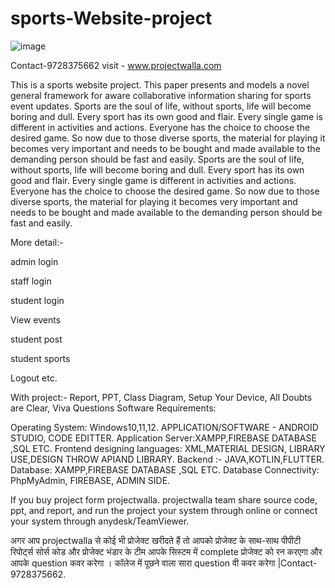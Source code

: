 # sports-Website-project
![image](https://user-images.githubusercontent.com/121348131/209619677-185923c1-e929-4c09-810b-3d729089ff6b.png)


Contact-9728375662 visit - www.projectwalla.com

This is a sports website project. This paper presents and models a novel general framework for aware collaborative information sharing for sports event updates. Sports are the soul of life, without sports, life will become boring and dull. Every sport has its own good and flair. Every single game is different in activities and actions. Everyone has the choice to choose the desired game. So now due to those diverse sports, the material for playing it becomes very important and needs to be bought and made available to the demanding person should be fast and easily. Sports are the soul of life, without sports, life will become boring and dull. Every sport has its own good and flair. Every single game is different in activities and actions. Everyone has the choice to choose the desired game. So now due to those diverse sports, the material for playing it becomes very important and needs to be bought and made available to the demanding person should be fast and easily.

More detail:-

admin login 

staff login

student login 

View events

student post

student sports 

Logout etc.

 

With project:- Report, PPT, Class Diagram, Setup Your Device, All Doubts are Clear, Viva Questions
Software Requirements:

Operating System: Windows10,11,12.
APPLICATION/SOFTWARE - ANDROID STUDIO, CODE EDITTER.
Application Server:XAMPP,FIREBASE DATABASE ,SQL ETC.
Frontend designing languages: XML,MATERIAL DESIGN, LIBRARY USE,DESIGN THROW APIAND LIBRARY.
Backend :- JAVA,KOTLIN,FLUTTER.
Database:  XAMPP,FIREBASE DATABASE ,SQL ETC.
Database Connectivity:   PhpMyAdmin, FIREBASE, ADMIN SIDE.

If you buy project form projectwalla. projectwalla team share source code, ppt, and report, and run the project your system through online or connect your system through anydesk/TeamViewer.

अगर आप  projectwalla से कोई भी प्रोजेक्ट खरीदते हैं तो आपको प्रोजेक्ट के साथ-साथ पीपीटी रिपोर्ट्स सोर्स कोड और प्रोजेक्ट भंडार के टीम आपके सिस्टम में complete प्रोजेक्ट को रन करएगा और आपके question  कवर करेगा । कॉलेज में पूछने वाला सारा question वी कवर करेगा |Contact-9728375662.

 
